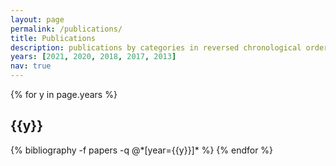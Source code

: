 ```yaml
---
layout: page
permalink: /publications/
title: Publications
description: publications by categories in reversed chronological order. generated by jekyll-scholar.
years: [2021, 2020, 2018, 2017, 2013]
nav: true
---
```


<div class="publications">

{% for y in page.years %}
  <h2 class="year">{{y}}</h2>
  {% bibliography -f papers -q @*[year={{y}}]* %}
{% endfor %}

</div>
